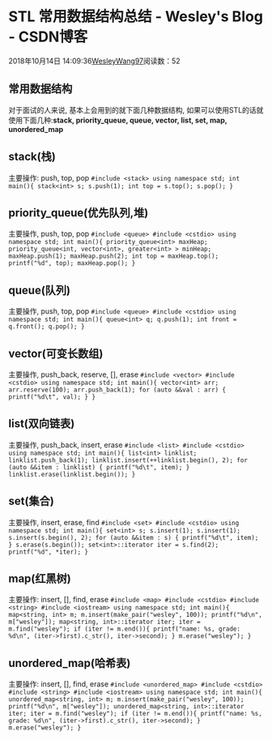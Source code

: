 
# STL 常用数据结构总结 - Wesley's Blog - CSDN博客


2018年10月14日 14:09:36[WesleyWang97](https://me.csdn.net/yinanmo5569)阅读数：52


## 常用数据结构
对于面试的人来说, 基本上会用到的就下面几种数据结构, 如果可以使用STL的话就使用下面几种:**stack, priority_queue, queue, vector, list, set, map, unordered_map**
## stack(栈)
主要操作: push, top, pop
`#include <stack>
using namespace std;
int main(){
    stack<int> s;
    s.push(1);
    int top = s.top();
    s.pop();
}`
## priority_queue(优先队列,堆)
主要操作, push, top, pop
`#include <queue>
#include <cstdio>
using namespace std;
int main(){
    priority_queue<int> maxHeap;
    priority_queue<int, vector<int>, greater<int> > minHeap;
    maxHeap.push(1);
    maxHeap.push(2);
    int top = maxHeap.top();
    printf("%d", top);
    maxHeap.pop();
}`
## queue(队列)
主要操作, push, top, pop
`#include <queue>
#include <cstdio>
using namespace std;
int main(){
    queue<int> q;
    q.push(1);
    int front = q.front();
    q.pop();
}`
## vector(可变长数组)
主要操作, push_back, reserve, [], erase
`#include <vector>
#include <cstdio>
using namespace std;
int main(){
    vector<int> arr;
    arr.reserve(100);
    arr.push_back(1);
    for (auto &&val : arr) {
        printf("%d\t", val);
    }
}`
## list(双向链表)
主要操作, push_back, insert, erase
`#include <list>
#include <cstdio>
using namespace std;
int main(){
    list<int> linklist;
    linklist.push_back(1);
    linklist.insert(++linklist.begin(), 2);
    for (auto &&item : linklist) {
        printf("%d\t", item);
    }
    linklist.erase(linklist.begin());
}`
## set(集合)
主要操作, insert, erase, find
`#include <set>
#include <cstdio>
using namespace std;
int main(){
    set<int> s;
    s.insert(1);
    s.insert(1);
    s.insert(s.begin(), 2);
    for (auto &&item : s) {
        printf("%d\t", item);
    }
    s.erase(s.begin());
    set<int>::iterator iter = s.find(2);
    printf("%d", *iter);
}`
## map(红黑树)
主要操作: insert, [], find, erase
`#include <map>
#include <cstdio>
#include <string>
#include <iostream>
using namespace std;
int main(){
    map<string, int> m;
    m.insert(make_pair("wesley", 100));
    printf("%d\n", m["wesley"]);
    map<string, int>::iterator iter;
    iter = m.find("wesley");
    if (iter != m.end()){
        printf("name: %s, grade: %d\n", (iter->first).c_str(), iter->second);
    }
    m.erase("wesley");
}`
## unordered_map(哈希表)
主要操作: insert, [], find, erase
`#include <unordered_map>
#include <cstdio>
#include <string>
#include <iostream>
using namespace std;
int main(){
    unordered_map<string, int> m;
    m.insert(make_pair("wesley", 100));
    printf("%d\n", m["wesley"]);
    unordered_map<string, int>::iterator iter;
    iter = m.find("wesley");
    if (iter != m.end()){
        printf("name: %s, grade: %d\n", (iter->first).c_str(), iter->second);
    }
    m.erase("wesley");
}`

